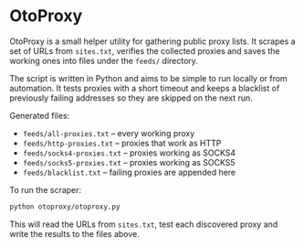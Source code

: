 # OtoProxy

OtoProxy is a small helper utility for gathering public proxy lists. It scrapes a
set of URLs from `sites.txt`, verifies the collected proxies and saves the
working ones into files under the `feeds/` directory.

The script is written in Python and aims to be simple to run locally or from
automation. It tests proxies with a short timeout and keeps a blacklist of
previously failing addresses so they are skipped on the next run.

Generated files:

- `feeds/all-proxies.txt` – every working proxy
- `feeds/http-proxies.txt` – proxies that work as HTTP
- `feeds/socks4-proxies.txt` – proxies working as SOCKS4
- `feeds/socks5-proxies.txt` – proxies working as SOCKS5
- `feeds/blacklist.txt` – failing proxies are appended here

To run the scraper:

```bash
python otoproxy/otoproxy.py
```

This will read the URLs from `sites.txt`, test each discovered proxy and write
the results to the files above.

